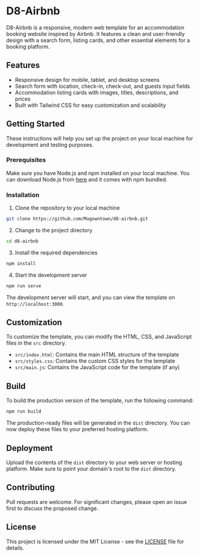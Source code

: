 # D8-Airbnb

D8-Airbnb is a responsive, modern web template for an accommodation booking website inspired by Airbnb. It features a clean and user-friendly design with a search form, listing cards, and other essential elements for a booking platform.

## Features

- Responsive design for mobile, tablet, and desktop screens
- Search form with location, check-in, check-out, and guests input fields
- Accommodation listing cards with images, titles, descriptions, and prices
- Built with Tailwind CSS for easy customization and scalability

## Getting Started

These instructions will help you set up the project on your local machine for development and testing purposes.

### Prerequisites

Make sure you have Node.js and npm installed on your local machine. You can download Node.js from [here](https://nodejs.org/) and it comes with npm bundled.

### Installation

1. Clone the repository to your local machine

```bash
git clone https://github.com/Magowntown/d8-airbnb.git
```

2. Change to the project directory

```bash
cd d8-airbnb
```

3. Install the required dependencies

```bash
npm install
```

4. Start the development server

```bash
npm run serve
```

The development server will start, and you can view the template on `http://localhost:3000`.

## Customization

To customize the template, you can modify the HTML, CSS, and JavaScript files in the `src` directory.

- `src/index.html`: Contains the main HTML structure of the template
- `src/styles.css`: Contains the custom CSS styles for the template
- `src/main.js`: Contains the JavaScript code for the template (if any)

## Build

To build the production version of the template, run the following command:

```bash
npm run build
```

The production-ready files will be generated in the `dist` directory. You can now deploy these files to your preferred hosting platform.

## Deployment

Upload the contents of the `dist` directory to your web server or hosting platform. Make sure to point your domain's root to the `dist` directory.

## Contributing

Pull requests are welcome. For significant changes, please open an issue first to discuss the proposed change.

## License

This project is licensed under the MIT License - see the [LICENSE](LICENSE) file for details.